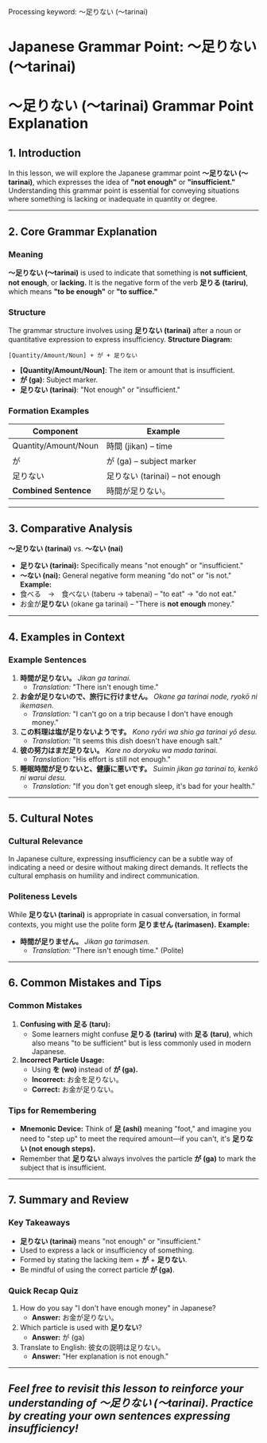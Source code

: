 Processing keyword: ～足りない (～tarinai)
# Japanese Grammar Point: ～足りない (～tarinai)
# ～足りない (～tarinai) Grammar Point Explanation
## 1. Introduction
In this lesson, we will explore the Japanese grammar point **～足りない (～tarinai)**, which expresses the idea of **"not enough"** or **"insufficient."** Understanding this grammar point is essential for conveying situations where something is lacking or inadequate in quantity or degree.

---
## 2. Core Grammar Explanation
### Meaning
**～足りない (～tarinai)** is used to indicate that something is **not sufficient**, **not enough**, or **lacking.** It is the negative form of the verb **足りる (tariru)**, which means **"to be enough"** or **"to suffice."**
### Structure
The grammar structure involves using **足りない (tarinai)** after a noun or quantitative expression to express insufficiency.
**Structure Diagram:**
```
[Quantity/Amount/Noun] + が + 足りない
```
- **[Quantity/Amount/Noun]**: The item or amount that is insufficient.
- **が (ga)**: Subject marker.
- **足りない (tarinai)**: "Not enough" or "insufficient."
### Formation Examples
| Component                | Example                         |
| ------------------------ | ------------------------------- |
| Quantity/Amount/Noun     | 時間 (jikan) – time             |
| が                       | が (ga) – subject marker        |
| 足りない                 | 足りない (tarinai) – not enough |
| **Combined Sentence**    | 時間が足りない。                |
---
## 3. Comparative Analysis
**～足りない (tarinai)** vs. **～ない (nai)**
- **足りない (tarinai):** Specifically means "not enough" or "insufficient."
- **～ない (nai):** General negative form meaning "do not" or "is not."
**Example:**
- 食べる　→　食べない (taberu → tabenai) – "to eat" → "do not eat."
- お金が**足りない** (okane ga tarinai) – "There is **not enough** money."
---
## 4. Examples in Context
### Example Sentences
1. **時間が足りない。**
   *Jikan ga tarinai.*
   - *Translation:* "There isn't enough time."
2. **お金が足りないので、旅行に行けません。**
   *Okane ga tarinai node, ryokō ni ikemasen.*
   - *Translation:* "I can't go on a trip because I don't have enough money."
3. **この料理は塩が足りないようです。**
   *Kono ryōri wa shio ga tarinai yō desu.*
   - *Translation:* "It seems this dish doesn't have enough salt."
4. **彼の努力はまだ足りない。**
   *Kare no doryoku wa mada tarinai.*
   - *Translation:* "His effort is still not enough."
5. **睡眠時間が足りないと、健康に悪いです。**
   *Suimin jikan ga tarinai to, kenkō ni warui desu.*
   - *Translation:* "If you don't get enough sleep, it's bad for your health."
---
## 5. Cultural Notes
### Cultural Relevance
In Japanese culture, expressing insufficiency can be a subtle way of indicating a need or desire without making direct demands. It reflects the cultural emphasis on humility and indirect communication.
### Politeness Levels
While **足りない (tarinai)** is appropriate in casual conversation, in formal contexts, you might use the polite form **足りません (tarimasen).**
**Example:**
- **時間が足りません。**
  *Jikan ga tarimasen.*
  - *Translation:* "There isn't enough time." (Polite)
---
## 6. Common Mistakes and Tips
### Common Mistakes
1. **Confusing with 足る (taru):**
   - Some learners might confuse **足りる (tariru)** with **足る (taru)**, which also means "to be sufficient" but is less commonly used in modern Japanese.
2. **Incorrect Particle Usage:**
   - Using **を (wo)** instead of **が (ga).**
   - **Incorrect:** お金を足りない。
   - **Correct:** お金が足りない。
### Tips for Remembering
- **Mnemonic Device:** Think of **足 (ashi)** meaning "foot," and imagine you need to "step up" to meet the required amount—if you can't, it's **足りない (not enough steps).**
- Remember that **足りない** always involves the particle **が (ga)** to mark the subject that is insufficient.
---
## 7. Summary and Review
### Key Takeaways
- **足りない (tarinai)** means "not enough" or "insufficient."
- Used to express a lack or insufficiency of something.
- Formed by stating the lacking item + **が** + **足りない**.
- Be mindful of using the correct particle **が (ga)**.
### Quick Recap Quiz
1. How do you say "I don't have enough money" in Japanese?
   - **Answer:** お金が足りない。
2. Which particle is used with **足りない**?
   - **Answer:** が (ga)
3. Translate to English: 彼女の説明は足りない。
   - **Answer:** "Her explanation is not enough."
---
*Feel free to revisit this lesson to reinforce your understanding of ～足りない (～tarinai). Practice by creating your own sentences expressing insufficiency!*
---
